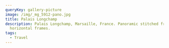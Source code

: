 ```yaml
---
queryKey: gallery-picture
image: /img/_mg_5912-pano.jpg
title: Palais Longchamp
description: Palais Longchamp, Marsaille, France. Panoramic stitched from four
  horizontal frames.
tags:
  - Travel
---
```

